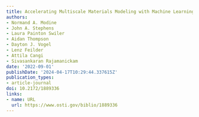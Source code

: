 ```yaml
---
title: Accelerating Multiscale Materials Modeling with Machine Learning
authors:
- Normand A. Modine
- John A. Stephens
- Laura Painton Swiler
- Aidan Thompson
- Dayton J. Vogel
- Lenz Feilder
- Attila Cangi
- Sivasankaran Rajamanickam
date: '2022-09-01'
publishDate: '2024-04-17T10:29:44.337615Z'
publication_types:
- article-journal
doi: 10.2172/1889336
links:
- name: URL
  url: https://www.osti.gov/biblio/1889336
---
```

